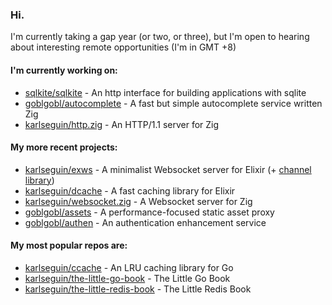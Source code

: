 ### Hi.

I'm currently taking a gap year (or two, or three), but I'm open to hearing about interesting remote opportunities (I'm in GMT +8)

#### I'm currently working on:
- [sqlkite/sqlkite](https://github.com/sqlkite/sqlkite) - An http interface for building applications with sqlite
- [goblgobl/autocomplete](https://github.com/goblgobl/autocomplete) - A fast but simple autocomplete service written Zig
- [karlseguin/http.zig](https://github.com/karlseguin/http.zig) - An HTTP/1.1 server for Zig

#### My more recent projects:
- [karlseguin/exws](https://github.com/karlseguin/exws) - A minimalist Websocket server for Elixir (+ [channel library](https://github.com/karlseguin/exws_channels))
- [karlseguin/dcache](https://github.com/karlseguin/dcache) - A fast caching library for Elixir
- [karlseguin/websocket.zig](https://github.com/karlseguin/websocket.zig) - A Websocket server for Zig
- [goblgobl/assets](https://github.com/goblgobl/assets) - A performance-focused static asset proxy
- [goblgobl/authen](https://github.com/goblgobl/authen) - An authentication enhancement service


#### My most popular repos are:
- [karlseguin/ccache](https://github.com/karlseguin/ccache) - An LRU caching library for Go
- [karlseguin/the-little-go-book](https://github.com/karlseguin/the-little-go-book) - The Little Go Book
- [karlseguin/the-little-redis-book](https://github.com/karlseguin/the-little-redis-book) - The Little Redis Book
